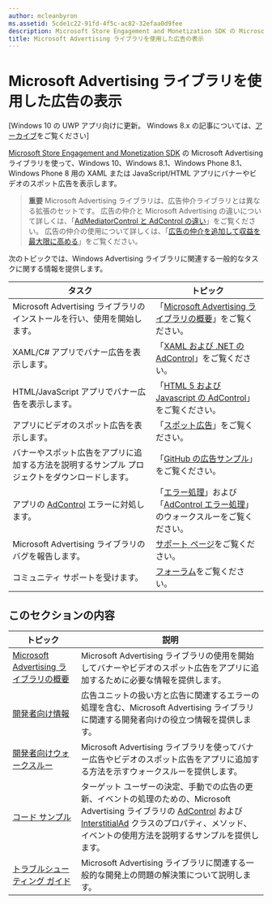```yaml
---
author: mcleanbyron
ms.assetid: 5cde1c22-91fd-4f5c-ac82-32efaa0d9fee
description: Microsoft Store Engagement and Monetization SDK の Microsoft Advertising ライブラリを使って、XAML または JavaScript/HTML アプリにバナーやビデオのスポット広告を表示します。
title: Microsoft Advertising ライブラリを使用した広告の表示
---
```


# Microsoft Advertising ライブラリを使用した広告の表示


\[Windows 10 の UWP アプリ向けに更新。 Windows 8.x の記事については、[アーカイブ](http://go.microsoft.com/fwlink/p/?linkid=619132)をご覧ください\]

[Microsoft Store Engagement and Monetization SDK](monetize-your-app-with-the-microsoft-store-engagement-and-monetization-sdk.md) の Microsoft Advertising ライブラリを使って、Windows 10、Windows 8.1、Windows Phone 8.1、Windows Phone 8 用の XAML または JavaScript/HTML アプリにバナーやビデオのスポット広告を表示します。

> **重要**   Microsoft Advertising ライブラリは、広告仲介ライブラリとは異なる拡張のセットです。 広告の仲介と Microsoft Advertising の違いについて詳しくは、「[AdMediatorControl と AdControl の違い](what-is-the-difference-admediatorcontrol-or-adcontrol.md)」をご覧ください。 広告の仲介の使用について詳しくは、「[広告の仲介を追加して収益を最大限に高める](https://msdn.microsoft.com/windows/uwp/monetize/use-ad-mediation-to-maximize-revenue)」をご覧ください。

 
次のトピックでは、Windows Advertising ライブラリに関連する一般的なタスクに関する情報を提供します。

|  タスク    | トピック |               
|----------|-------|
| Microsoft Advertising ライブラリのインストールを行い、使用を開始します。     | 「[Microsoft Advertising ライブラリの概要](get-started-with-microsoft-advertising-libraries.md)」をご覧ください。        |
| XAML/C# アプリでバナー広告を表示します。     | 「[XAML および .NET の AdControl](adcontrol-in-xaml-and--net.md)」をご覧ください。        |
| HTML/JavaScript アプリでバナー広告を表示します。     | 「[HTML 5 および Javascript の AdControl](adcontrol-in-html-5-and-javascript.md)」をご覧ください。        |
| アプリにビデオのスポット広告を表示します。     |「[スポット広告](interstitial-ads.md)」をご覧ください。       |
| バナーやスポット広告をアプリに追加する方法を説明するサンプル プロジェクトをダウンロードします。     |「[GitHub の広告サンプル](http://aka.ms/githubads)」をご覧ください。       |
| アプリの [AdControl](https://msdn.microsoft.com/library/windows/apps/microsoft.advertising.winrt.ui.adcontrol.aspx) エラーに対処します。     | 「[エラー処理](error-handling-with-advertising-libraries.md)」および「[AdControl エラー処理](adcontrol-error-handling.md)」のウォークスルーをご覧ください。       |
| Microsoft Advertising ライブラリのバグを報告します。     | [サポート ページ](https://go.microsoft.com/fwlink/p/?LinkId=331508)をご覧ください。        |
| コミュニティ サポートを受けます。     | [フォーラム](http://go.microsoft.com/fwlink/p/?LinkId=401266)をご覧ください。       |

 

## このセクションの内容

| トピック                                                                                                       | 説明                 |
|-------------------------------------------------------------------------------------------------------------|-----------------------------|
| [Microsoft Advertising ライブラリの概要](get-started-with-microsoft-advertising-libraries.md) |  Microsoft Advertising ライブラリの使用を開始してバナーやビデオのスポット広告をアプリに追加するために必要な情報を提供します。  |
| [開発者向け情報](developer-information.md)        |  広告ユニットの扱い方と広告に関連するエラーの処理を含む、Microsoft Advertising ライブラリに関連する開発者向けの役立つ情報を提供します。    |
| [開発者向けウォークスルー](developer-walkthroughs.md)     |  Microsoft Advertising ライブラリを使ってバナー広告やビデオのスポット広告をアプリに追加する方法を示すウォークスルーを提供します。   |
| [コード サンプル](code-samples.md)         |  ターゲット ユーザーの決定、手動での広告の更新、イベントの処理のための、Microsoft Advertising ライブラリの [AdControl](https://msdn.microsoft.com/library/windows/apps/microsoft.advertising.winrt.ui.adcontrol.aspx) および [InterstitialAd](https://msdn.microsoft.com/library/windows/apps/microsoft.advertising.winrt.ui.interstitialad.aspx) クラスのプロパティ、メソッド、イベントの使用方法を説明するサンプルを提供します。   |
| [トラブルシューティング ガイド](troubleshooting-guides.md)      |  Microsoft Advertising ライブラリに関連する一般的な開発上の問題の解決策について説明します。   |



 

 


<!--HONumber=May16_HO2-->


